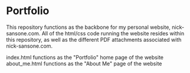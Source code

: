 # Portfolio

This repository functions as the backbone for my personal website, nick-sansone.com.  All of the html/css code running the website resides within this repository, as well as the different PDF attachments associated with nick-sansone.com.

index.html functions as the "Portfolio" home page of the website
about_me.html functions as the "About Me" page of the website
